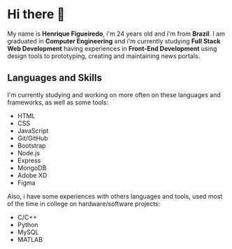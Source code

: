# Hi there 👋

My name is **Henrique Figueiredo**, i'm 24 years old and i'm from **Brazil**. I am graduated in **Computer Engineering** and i'm currently studying **Full Stack Web Development** having experiences in **Front-End Development** using design tools to prototyping, creating and maintaining news portals.

## Languages and Skills

I'm currently studying and working on more often on these languages and frameworks, as well as some tools:

- HTML
- CSS
- JavaScript
- Git/GitHub
- Bootstrap
- Node.js
- Express
- MongoDB
- Adobe XD
- Figma

Also, i have some experiences with others languages and tools, used most of the time in college on hardware/software projects:

- C/C++
- Python
- MySQL
- MATLAB
